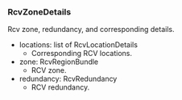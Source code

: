 ### RcvZoneDetails
Rcv zone, redundancy, and corresponding details.

- locations: list of RcvLocationDetails
  - Corresponding RCV locations.
- zone: RcvRegionBundle
  - RCV zone.
- redundancy: RcvRedundancy
  - RCV redundancy.
